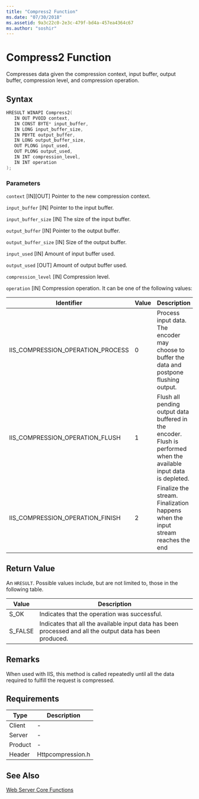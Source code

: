 ```yaml
---
title: "Compress2 Function"
ms.date: "07/30/2018"
ms.assetid: 9a3c22c0-2e3c-479f-bd4a-457ea4364c67
ms.author: "soshir"
---
```

# Compress2 Function
Compresses data given the compression context, input buffer, output buffer, compression level, and compression operation.

## Syntax

```cpp
HRESULT WINAPI Compress2(
   IN OUT PVOID context,
   IN CONST BYTE* input_buffer,
   IN LONG input_buffer_size,
   IN PBYTE output_buffer,
   IN LONG output_buffer_size,
   OUT PLONG input_used,
   OUT PLONG output_used,
   IN INT compression_level,
   IN INT operation
);
```

### Parameters
 `context`
 [IN][OUT] Pointer to the new compression context.

 `input_buffer`
 [IN] Pointer to the input buffer.

 `input_buffer_size`
 [IN] The size of the input buffer.

 `output_buffer`
 [IN] Pointer to the output buffer.

 `output_buffer_size`
 [IN] Size of the output buffer.

 `input_used`
 [IN] Amount of input buffer used.

 `output_used`
 [OUT] Amount of output buffer used.

 `compression_level`
 [IN] Compression level.

 `operation`
 [IN] Compression operation. It can be one of the following values:

 |Identifier|Value|Description|
 |-----------|----|-----------|
 |IIS_COMPRESSION_OPERATION_PROCESS|0|Process input data. The encoder may choose to buffer the data and postpone flushing output.|
 |IIS_COMPRESSION_OPERATION_FLUSH|1|Flush all pending output data buffered in the encoder. Flush is performed when the available input data is depleted.|
 |IIS_COMPRESSION_OPERATION_FINISH|2|Finalize the stream. Finalization happens when the input stream reaches the end|

## Return Value
 An `HRESULT`. Possible values include, but are not limited to, those in the following table.

|Value|Description|
|-----------|-----------------|
|S_OK|Indicates that the operation was successful.|
|S_FALSE|Indicates that all the available input data has been processed and all the output data has been produced.|

## Remarks
 When used with IIS, this method is called repeatedly until all the data required to fulfill the request is compressed.

## Requirements

|Type|Description|
|----------|-----------------|
|Client|-   |
|Server|-   |
|Product|-   |
|Header|Httpcompression.h|

## See Also
 [Web Server Core Functions](../../web-development-reference\native-code-api-reference/web-server-core-functions.md)
